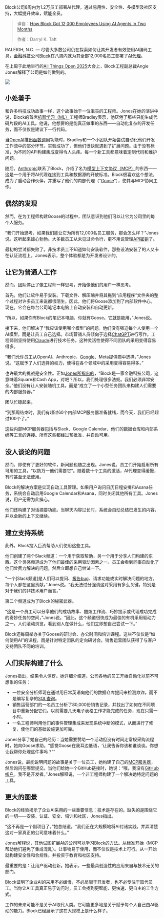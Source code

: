 <!--
title: Block狂飙！两月让1.2万员工变身AI高手
cover: https://cdn.thenewstack.io/media/2025/10/9dfa3b0a-alex-kotliarskyi-qbpzgqemskg-unsplash-1.jpg
summary: Block公司8周内为1.2万员工部署AI代理，通过易用性、安全性、多模型及社区支持，大幅提升效率，赋能全员。
-->

Block公司8周内为1.2万员工部署AI代理，通过易用性、安全性、多模型及社区支持，大幅提升效率，赋能全员。

> 译自：[How Block Got 12,000 Employees Using AI Agents in Two Months](https://thenewstack.io/how-block-got-12000-employees-using-ai-agents-in-two-months/)
> 
> 作者：Darryl K. Taft

RALEIGH, N.C. — 尽管大多数公司仍在探索如何让其开发者有效使用AI编码工具，[金融科技](https://thenewstack.io/the-staging-bottleneck-microservices-testing-in-fintech/)公司[Block](https://block.xyz/)在八周内就为其全部12,000名员工部署了[AI代理](https://thenewstack.io/ai-agents-and-their-life-cycle-what-you-should-know/)。

在上周于此地举行的[All Things Open 2025](https://2025.allthingsopen.org/)大会上，Block工程副总裁Angie Jones解释了公司是如何做到的。

[![](https://cdn.thenewstack.io/media/2025/10/f8a79e6a-pxl_20251014_143224926-1-1.jpg)](https://cdn.thenewstack.io/media/2025/10/f8a79e6a-pxl_20251014_143224926-1-1.jpg)

## 小处着手

和许多科技成功故事一样，这个故事始于一位沮丧的工程师。Jones在她的演讲中说，Block的首席[机器学习（ML）](https://thenewstack.io/use-these-tools-to-build-accurate-machine-learning-models/)工程师Bradley表示，他厌倦了那些只能生成代码片段的AI工具。他说，他想要的是能真正做事的东西——自动化复杂的开发任务，而不仅仅是建议下一行代码。

当[OpenAI](https://openai.com/)推出[函数调用](https://thenewstack.io/getting-started-with-function-calling-in-llms/)功能时，Bradley和一个小团队开始尝试自动化他们开发工作流中的部分环节。实验成功了，但他们很快就遇到了扩展问题。由于没有标准，为不同的API构建集成变得令人头疼。每一个新工具都意味着定制代码和维护问题。

随后，[Anthropic](https://www.anthropic.com/)联系了Block，介绍了名为[模型上下文协议（MCP）](https://thenewstack.io/model-context-protocol-a-primer-for-the-developers/)的东西——这是一个用于将AI代理连接到工具和数据源的开放标准。Block很喜欢这个想法，成为了启动合作伙伴，并重写了他们的内部代理（“[Goose](https://github.com/block/goose)”），使其与MCP协同工作。

## 偶然的发现

然而，在为工程师构建Goose的过程中，团队意识到他们可以让它为公司里的每个人服务。

“我们开始思考，如果我们能让它为所有12,000名员工服务，那会怎么样？”Jones说。这听起来雄心勃勃。大多数员工从未见过命令行，更不用说管理[API密钥](https://thenewstack.io/why-your-api-keys-are-leaving-you-vulnerable-to-attack/)了。

最初的尝试都失败了。非技术员工不知道如何安装软件。那些设法安装了的人又卡在认证流程上。Jones表示，整个体验都是为开发者设计的。

## 让它为普通人工作

然而，团队停止了像工程师一样思考，开始像他们的用户一样思考。

首先，他们让软件易于安装。下载文件、解压缩并将其拖到“应用程序”文件夹的整个过程对许多员工来说都很陌生。因此，他们将Goose添加到了内部软件中心。现在，它会在每台公司笔记本电脑上自动安装和自动更新。

“所以，如果你有Block的笔记本电脑，你就有Goose。它就是能用，”Jones说。

接下来，他们解决了“我应该使用哪个模型”的问题。他们没有强迫每个人使用一个AI模型，而是让员工自己选择。市场营销人员倾向于选择[ChatGPT](https://thenewstack.io/openai-launches-new-chatgpt-interface-designed-for-coding/)进行写作。工程师则坚持使用[Claude](https://thenewstack.io/claude-code-user-base-grows-300-as-anthropic-launches-enterprise-analytics-dashboard/)进行技术任务。这种灵活性使得不同团队的采用变得容易得多。

“我们允许员工从OpenAI、Anthropic、[Google](https://cloud.google.com/?utm_content=inline+mention)、Meta提供商中选择，”Jones说。“这赋予了人们选择的权力，使得在各个领域中的采用变得容易得多。”

也许最大的挑战是安全性。正如[Jones所指出的](https://thenewstack.io/whos-afraid-of-the-queen-of-devrel-angie-jones-of-block/)，“Block是一家金融科技公司，这意味着Square和Cash App，对吧？所以，我们处理很多法规。我们必须非常安全。”他们没有让人安装随机工具，而是“成立了一个小型任务团队来构建人们需要的内部服务器。”

团队忙碌起来。

“到那周结束时，我们有超过60个内部MCP服务器准备就绪，而今天，我们已经超过100个了。”

这些内部MCP服务器包括与Slack、Google Calendar、他们的数据仓库和内部系统等工具的连接。所有这些都经过预批准，并自动可用。

## 没人谈论的问题

然而，即使有了更好的软件，新问题也随之出现。Jones说，员工们开始启用所有可用的工具，“以防万一他们需要它”。随着数十个工具的激活，AI代理变得缓慢，有时甚至无法使用。

Block的解决方案是实现自动工具管理。如果用户询问日历日程安排和Asana任务，系统会自动启用Google Calendar和Asana，同时关闭其他所有工具。Jones说，用户无需为此操心。

他们还构建了对话摘要功能。当聊天内容过长时，系统会自动总结已发生的内容，并以全新的上下文继续。

## 建立支持系统

此外，Block投入巨资帮助人们使用这些工具。

他们创建了两个Slack频道：一个用于获取帮助，另一个用于分享人们构建的东西。这个灵感频道成为了他们最佳的采用驱动因素之一。员工会看到同事自动化了他们曾费力解决的问题，然后立即想自己尝试一下。

“一个[Slack频道]是人们可以提问、[报告bug](https://thenewstack.io/curl-fights-a-flood-of-ai-generated-bug-reports-from-hackerone/)、请求功能或实时解决问题的地方，每个人都在这里贡献，”Jones说。“我无法过分强调这对采用有多么关键，特别是对于我们的非技术用户而言。”

第二个频道成为了Block的秘密武器。

“这是一个员工可以分享他们的成功故事、酷炫工作流、巧妙提示或代理成功完成的奇妙任务的空间，”Jones说。“因此，这个频道很快成为最佳的有机采用驱动力之一。人们滚动浏览，看到别人在做什么，他们立即想自己尝试一下。”

Block还每周举办关于Goose的研讨会、办公时间和培训课程。这些不仅仅是“如何使用AI”的课程，而是针对特定团队的定向研讨会。销售运营团队获得了与客户支持团队不同的培训。

## 人们实际构建了什么

Jones指出，结果令人惊讶。她详细介绍道，公司各地的员工开始自动化以前不可想象的任务：

* 一位安全分析师现在通过用日常英语向他们的数据仓库提问来检测欺诈，而不是编写复杂的[SQL查询](https://thenewstack.io/how-to-write-sql-queries/)。
* 销售运营部门的一名员工分析了80,000份销售记录，并找出了如何在不同项目中重新分配它们。以前需要几天电子表格工作才能完成的任务，现在只需一小时。
* 一名工程师利用他们的事件管理集成来发现系统中断的模式，从而进行了修复，使他们的基础设施更加可靠。

Jones分享了她自己的经历：当她需要赞助一个活动但没有时间走常规采购流程时，她向Goose求助。“感觉Goose在我耳边低语，‘让我告诉你该和谁谈谈。你想让我帮你处理这件事吗？’”

Jones说，最能说明问题的故事是关于一位员工，她构建了自己的[MCP服务器](https://thenewstack.io/10-mcp-servers-for-frontend-developers/)，然后询问在哪里提交。当他们给她一个GitHub链接时，她说：“哦，我没有[GitHub帐户](https://thenewstack.io/git-push-how-to-use-the-cli-to-interact-with-github/)。我不是开发者。”Jones解释说，一个非工程师构建了一个解决她特定问题的工具。

## 更大的图景

Block的经验揭示了企业AI采用的一些重要信息：技术是存在的。缺失的是围绕它的一切——安装、认证、安全、培训和社区，Jones指出。

“这不再是一个副项目了，”她总结道。“我们正在大规模地将AI付诸实践，并弄清楚这对一家真正的公司意味着什么。”

Jones解释说，其他试图扩展AI的公司可以学习Block的方法。从标准开始（MCP帮助他们避免了集成混乱）。让事物易于使用，而不仅仅是技术上可行。从一开始就构建安全性和合规性。并投资于教育和社区支持。

最重要的是：让用户驱动创新。她表示，一些最具创造性的应用来自与技术无关的部门。

Block证明了企业AI的采用不必缓慢，不必局限于开发者，也不必专注于取代员工。当你让AI工具真正易于访问时，员工会找到更智能、更快速、更自主的工作方式。

工作的未来可能不是关于AI取代人类。它可能更多地是关于赋予每个人自己由AI驱动的能力。Block已经展示了这在大规模上是什么样子。
